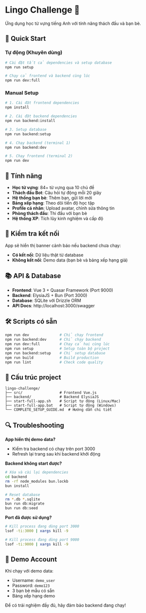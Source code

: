 # Lingo Challenge 🎯

Ứng dụng học từ vựng tiếng Anh với tính năng thách đấu và bạn bè.

## 🚀 Quick Start

### Tự động (Khuyên dùng)

```bash
# Cài đặt tất cả dependencies và setup database
npm run setup

# Chạy cả frontend và backend cùng lúc
npm run dev:full
```

### Manual Setup

```bash
# 1. Cài đặt frontend dependencies
npm install

# 2. Cài đặt backend dependencies
npm run backend:install

# 3. Setup database
npm run backend:setup

# 4. Chạy backend (terminal 1)
npm run backend:dev

# 5. Chạy frontend (terminal 2)
npm run dev
```

## 📱 Tính năng

- **Học từ vựng**: 84+ từ vựng qua 10 chủ đề
- **Thách đấu Bot**: Câu hỏi tự động mỗi 20 giây
- **Hệ thống bạn bè**: Thêm bạn, gửi lời mời
- **Bảng xếp hạng**: Theo dõi tiến độ học tập
- **Profile cá nhân**: Upload avatar, chỉnh sửa thông tin
- **Phòng thách đấu**: Thi đấu với bạn bè
- **Hệ thống XP**: Tích lũy kinh nghiệm và cấp độ

## 🔧 Kiểm tra kết nối

App sẽ hiển thị banner cảnh báo nếu backend chưa chạy:

- **Có kết nối**: Dữ liệu thật từ database
- **Không kết nối**: Demo data (bạn bè và bảng xếp hạng giả)

## 📚 API & Database

- **Frontend**: Vue 3 + Quasar Framework (Port 9000)
- **Backend**: ElysiaJS + Bun (Port 3000)
- **Database**: SQLite với Drizzle ORM
- **API Docs**: http://localhost:3000/swagger

## 🛠️ Scripts có sẵn

```bash
npm run dev              # Chỉ chạy frontend
npm run backend:dev      # Chỉ chạy backend
npm run dev:full         # Chạy cả hai cùng lúc
npm run setup            # Setup toàn bộ project
npm run backend:setup    # Chỉ setup database
npm run build            # Build production
npm run lint             # Check code quality
```

## 📁 Cấu trúc project

```
lingo-challenge/
├── src/                 # Frontend Vue.js
├── backend/             # Backend ElysiaJS
├── start-full-app.sh    # Script tự động (Linux/Mac)
├── start-full-app.bat   # Script tự động (Windows)
└── COMPLETE_SETUP_GUIDE.md  # Hướng dẫn chi tiết
```

## 🔍 Troubleshooting

**App hiển thị demo data?**

- Kiểm tra backend có chạy trên port 3000
- Refresh lại trang sau khi backend khởi động

**Backend không start được?**

```bash
# Xóa và cài lại dependencies
cd backend
rm -rf node_modules bun.lockb
bun install

# Reset database
rm *.db *.sqlite
bun run db:migrate
bun run db:seed
```

**Port đã được sử dụng?**

```bash
# Kill process đang dùng port 3000
lsof -ti:3000 | xargs kill -9

# Kill process đang dùng port 9000
lsof -ti:9000 | xargs kill -9
```

## 🎯 Demo Account

Khi chạy với demo data:

- Username: `demo_user`
- Password: `demo123`
- 3 bạn bè mẫu có sẵn
- Bảng xếp hạng demo

Để có trải nghiệm đầy đủ, hãy đảm bảo backend đang chạy!
